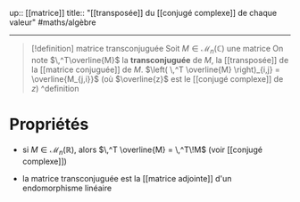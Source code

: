 up:: [[matrice]]
title:: "[[transposée]] du [[conjugé complexe]] de chaque valeur"
#maths/algèbre 

---

> [!definition] matrice transconjuguée
> Soit $M \in \mathcal{M}_{n}(\mathbb{C})$ une matrice
> On note $\,^T\overline{M}$ la **transconjuguée** de $M$, la [[transposée]] de la [[matrice conjuguée]] de $M$.
> $\left( \,^T \overline{M} \right)_{i,j} = \overline{M_{j,i}}$ (où $\overline{z}$ est le [[conjugé complexe]] de $z$)
^definition

# Propriétés

 - si $M \in \mathcal{M}_{n}(\mathbb{R})$, alors $\,^T \overline{M} = \,^T\!M$ (voir [[conjugé complexe]])

 - la matrice transconjuguée est la [[matrice adjointe]] d'un endomorphisme linéaire